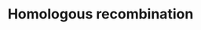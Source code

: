 ---
annotations:
- type: Pathway Ontology
  value: homologous recombination pathway of double-strand break repair
authors:
- MaintBot
- Khanspers
- Thomas
- Christine Chichester
- Egonw
- Mkutmon
- Eweitz
description: 'Homologous recombination, also known as general recombination, is a
  type of genetic recombination in which nucleotide sequences are exchanged between
  two similar or identical strands of DNA.  Source: [[wikipedia:Homologous_recombination|Wikipedia]]'
last-edited: 2021-05-27
organisms:
- Bos taurus
redirect_from:
- /index.php/Pathway:WP1036
- /instance/WP1036
schema-jsonld:
- '@context': https://schema.org/
  '@id': https://wikipathways.github.io/pathways/WP1036.html
  '@type': Dataset
  creator:
    '@type': Organization
    name: WikiPathways
  description: 'Homologous recombination, also known as general recombination, is
    a type of genetic recombination in which nucleotide sequences are exchanged between
    two similar or identical strands of DNA.  Source: [[wikipedia:Homologous_recombination|Wikipedia]]'
  keywords:
  - NBN
  - ATM
  - MRE11A
  - POLD2
  - RAD52
  - POLD4
  - POLD1
  - RPA1
  - RAD51
  - POLD3
  - RAD50
  - BRCA2
  - RAD54B
  license: CC0
  name: Homologous recombination
seo: CreativeWork
title: Homologous recombination
wpid: WP1036
---